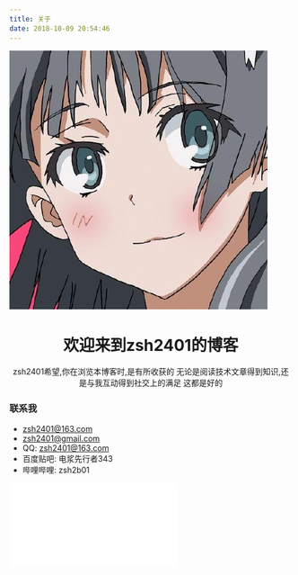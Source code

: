 ```yaml
---
title: 关于
date: 2018-10-09 20:54:46
---
```

<img src="/images/head.jpg">


<div style="text-align:center">

<h1>欢迎来到zsh2401的博客</h1>
zsh2401希望,你在浏览本博客时,是有所收获的
无论是阅读技术文章得到知识,还是与我互动得到社交上的满足
这都是好的

</div>



### 联系我

* zsh2401@163.com
* zsh2401@gmail.com
* QQ: zsh2401@163.com
* 百度贴吧: 电浆先行者343
* 哔哩哔哩: zsh2b01



<iframe id="headVideo" src="//player.bilibili.com/player.html?aid=32838183&cid=57468615&page=1" scrolling="no" border="0" frameborder="no" framespacing="0" allowfullscreen="true"> </iframe>
<script>
    window.onresize = resizeVideo;
    function resizeVideo(){
        var newVideoW =  document.getElementById("content").offsetWidth * 1;
        var newVideoH = newVideoW * 0.66;
        console.log(newVideoW);
        document.getElementById("headVideo").width = newVideoW;
        document.getElementById("headVideo").height = newVideoH;
    } 
    resizeVideo();
</script>

